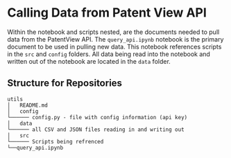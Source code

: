 # Calling Data from Patent View API

Within the notebook and scripts nested, are the documents needed to pull data from the PatentView API. The `query_api.ipynb` notebook is the primary document to be used in pulling new data. This notebook references scripts in the `src` and  `config` folders. All data being read into the notebook and written out of the notebook are located in the `data` folder.


## Structure for Repositories 

```
utils
│   README.md
│   config   
└────── config.py - file with config information (api key)
│   data
└────── all CSV and JSON files reading in and writing out 
│   src
└────── Scripts being refrenced 
└──query_api.ipynb

```
